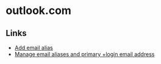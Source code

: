 # outlook.com

## Links
* [Add email alias](https://account.live.com/AddAssocId?uaid=eb0199678eb84de4ac68a080bd7a6597)
* [Manage email aliases and primary +login email address](https://account.live.com/names%2FManage?noteid=Note_AssociatedIdAddedWL&notelevel=1&alias=VUjNyYF2LpX%2BsieriE7%2FjwEmWPOfmcoyKXiz4nftSUmTmCz%2BXNJZOD4isTrh6x9iZXzQZqJw%2Bnf0ZFDJGKWZ%2B%2FQPWb6GEHzKT%2BuO%2F1kYF2tUmfMkhF2Epfty6DKqF295%2FS6S03quBfuoH0bRk6FBeA%3D%3D%3A2%3A3&uaid=eb0199678eb84de4ac68a080bd7a6597)

